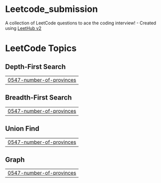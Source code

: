 # Leetcode_submission
A collection of LeetCode questions to ace the coding interview! - Created using [LeetHub v2](https://github.com/arunbhardwaj/LeetHub-2.0)

<!---LeetCode Topics Start-->
# LeetCode Topics
## Depth-First Search
|  |
| ------- |
| [0547-number-of-provinces](https://github.com/medhruv27/Leetcode_submission/tree/master/0547-number-of-provinces) |
## Breadth-First Search
|  |
| ------- |
| [0547-number-of-provinces](https://github.com/medhruv27/Leetcode_submission/tree/master/0547-number-of-provinces) |
## Union Find
|  |
| ------- |
| [0547-number-of-provinces](https://github.com/medhruv27/Leetcode_submission/tree/master/0547-number-of-provinces) |
## Graph
|  |
| ------- |
| [0547-number-of-provinces](https://github.com/medhruv27/Leetcode_submission/tree/master/0547-number-of-provinces) |
<!---LeetCode Topics End-->
